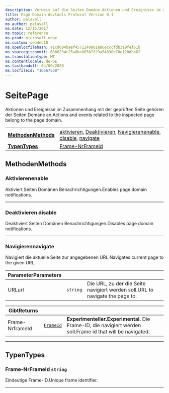 ```yaml
---
description: Verweis auf die Seiten Domäne Aktionen und Ereignisse im Zusammenhang mit der geprüften Seite gehören der Seiten Domäne an.
title: Page Domain-devtools Protocol Version 0,1
author: pelavall
ms.author: pelavall
ms.date: 12/15/2017
ms.topic: reference
ms.prod: microsoft-edge
ms.custom: seodec18
ms.openlocfilehash: a1cd094baef4571240881a86ecccfdb319fef61b
ms.sourcegitcommit: 6860234c25a8be863b7f29a54838e78e120dbb62
ms.translationtype: MT
ms.contentlocale: de-DE
ms.lasthandoff: 04/09/2020
ms.locfileid: "10567558"
---
```

# <span data-ttu-id="80c02-104">Seite</span><span class="sxs-lookup"><span data-stu-id="80c02-104">Page</span></span>
<span data-ttu-id="80c02-105">Aktionen und Ereignisse im Zusammenhang mit der geprüften Seite gehören der Seiten Domäne an.</span><span class="sxs-lookup"><span data-stu-id="80c02-105">Actions and events related to the inspected page belong to the page domain.</span></span>

| | |
|-|-|
| [**<span data-ttu-id="80c02-106">Methoden</span><span class="sxs-lookup"><span data-stu-id="80c02-106">Methods</span></span>**](#methods) | <span data-ttu-id="80c02-107">[aktivieren](#enable), [Deaktivieren](#disable), [Navigieren](#navigate)</span><span class="sxs-lookup"><span data-stu-id="80c02-107">[enable](#enable), [disable](#disable), [navigate](#navigate)</span></span> |
| [**<span data-ttu-id="80c02-108">Typen</span><span class="sxs-lookup"><span data-stu-id="80c02-108">Types</span></span>**](#types) | [<span data-ttu-id="80c02-109">Frame-Nr</span><span class="sxs-lookup"><span data-stu-id="80c02-109">FrameId</span></span>](#frameid) |
## <span data-ttu-id="80c02-110">Methoden</span><span class="sxs-lookup"><span data-stu-id="80c02-110">Methods</span></span>

### <span data-ttu-id="80c02-111">Aktivieren</span><span class="sxs-lookup"><span data-stu-id="80c02-111">enable</span></span>
<span data-ttu-id="80c02-112">Aktiviert Seiten Domänen Benachrichtigungen.</span><span class="sxs-lookup"><span data-stu-id="80c02-112">Enables page domain notifications.</span></span>


---

### <span data-ttu-id="80c02-113">Deaktivieren </span><span class="sxs-lookup"><span data-stu-id="80c02-113">disable</span></span>
<span data-ttu-id="80c02-114">Deaktiviert Seiten Domänen Benachrichtigungen.</span><span class="sxs-lookup"><span data-stu-id="80c02-114">Disables page domain notifications.</span></span>


---

### <span data-ttu-id="80c02-115">Navigieren</span><span class="sxs-lookup"><span data-stu-id="80c02-115">navigate</span></span>
<span data-ttu-id="80c02-116">Navigiert die aktuelle Seite zur angegebenen URL.</span><span class="sxs-lookup"><span data-stu-id="80c02-116">Navigates current page to the given URL.</span></span>

<table>
    <thead>
        <tr>
            <th><span data-ttu-id="80c02-117">Parameter</span><span class="sxs-lookup"><span data-stu-id="80c02-117">Parameters</span></span></th>
            <th></th>
            <th></th>
        </tr>
    </thead>
    <tbody>
        <tr>
            <td><span data-ttu-id="80c02-118">URL</span><span class="sxs-lookup"><span data-stu-id="80c02-118">url</span></span></td>
            <td><code class="flyout">string</code></td>
            <td><span data-ttu-id="80c02-119">Die URL, zu der die Seite navigiert werden soll.</span><span class="sxs-lookup"><span data-stu-id="80c02-119">URL to navigate the page to.</span></span></td>
        </tr>
    </tbody>
</table>
<table>
    <thead>
        <tr>
            <th><span data-ttu-id="80c02-120">Gibt</span><span class="sxs-lookup"><span data-stu-id="80c02-120">Returns</span></span></th>
            <th></th>
            <th></th>
        </tr>
    </thead>
    <tbody>
        <tr>
            <td><span data-ttu-id="80c02-121">Frame-Nr</span><span class="sxs-lookup"><span data-stu-id="80c02-121">frameId</span></span></td>
            <td><a href="#frameid"><code class="flyout">FrameId</code></a></td>
            <td><span><b><span data-ttu-id="80c02-122">Experimenteller.</span><span class="sxs-lookup"><span data-stu-id="80c02-122">Experimental.</span></span> </b></span><span data-ttu-id="80c02-123">Die Frame-ID, die navigiert werden soll.</span><span class="sxs-lookup"><span data-stu-id="80c02-123">Frame id that will be navigated.</span></span></td>
        </tr>
    </tbody>
</table>

---

## <span data-ttu-id="80c02-124">Typen</span><span class="sxs-lookup"><span data-stu-id="80c02-124">Types</span></span>

### <a name="frameid"></a> <span data-ttu-id="80c02-125">Frame-Nr</span><span class="sxs-lookup"><span data-stu-id="80c02-125">FrameId</span></span> `string`

<span data-ttu-id="80c02-126">Eindeutige Frame-ID.</span><span class="sxs-lookup"><span data-stu-id="80c02-126">Unique frame identifier.</span></span>


---
